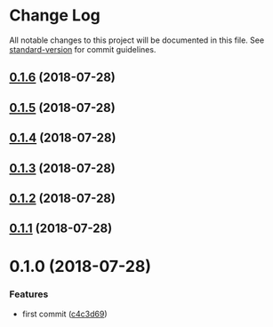 # Change Log

All notable changes to this project will be documented in this file. See [standard-version](https://github.com/conventional-changelog/standard-version) for commit guidelines.

<a name="0.1.6"></a>
## [0.1.6](https://github.com/fjc0k/is-chinese-phone-number/compare/v0.1.5...v0.1.6) (2018-07-28)



<a name="0.1.5"></a>
## [0.1.5](https://github.com/fjc0k/is-chinese-phone-number/compare/v0.1.4...v0.1.5) (2018-07-28)



<a name="0.1.4"></a>
## [0.1.4](https://github.com/fjc0k/is-chinese-phone-number/compare/v0.1.3...v0.1.4) (2018-07-28)



<a name="0.1.3"></a>
## [0.1.3](https://github.com/fjc0k/is-chinese-phone-number/compare/v0.1.2...v0.1.3) (2018-07-28)



<a name="0.1.2"></a>
## [0.1.2](https://github.com/fjc0k/is-chinese-phone-number/compare/v0.1.1...v0.1.2) (2018-07-28)



<a name="0.1.1"></a>
## [0.1.1](https://github.com/fjc0k/is-chinese-phone-number/compare/v0.1.0...v0.1.1) (2018-07-28)



<a name="0.1.0"></a>
# 0.1.0 (2018-07-28)


### Features

* first commit ([c4c3d69](https://github.com/fjc0k/is-chinese-phone-number/commit/c4c3d69))
